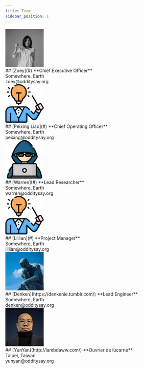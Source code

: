 ```yaml
---
title: Team
sidebar_position: 1
---
```


<div class="container">

<div class="row profile">
<div class="col col--3 text--right">
<img src="/img/profile/zoey.png" width="120px" />
</div>
<div class="col col--9">
## [Zoey](#)
**Chief Executive Officer** <br/>
Somewhere, Earth <br/>
zoey@odditysay.org
</div>
</div>

<div class="row profile">
<div class="col col--3 text--right">
<img src="/img/profile/default.png" width="120px" />
</div>
<div class="col col--9">
## [Peixing Liao](#)
**Chief Operating Officer** <br/>
Somewhere, Earth <br/>
peixing@odditysay.org
</div>
</div>

<div class="row profile">
<div class="col col--3 text--right">
<img src="/img/profile/hacker.png" width="120px" />
</div>
<div class="col col--9">
## [Warren](#)
**Lead Researcher** <br/>
Somewhere, Earth <br/>
warren@odditysay.org
</div>
</div>

<div class="row profile">
<div class="col col--3 text--right">
<img src="/img/profile/default.png" width="120px" />
</div>
<div class="col col--9">
## [Lillian](#)
**Project Manager** <br/>
Somewhere, Earth <br/>
lillian@odditysay.org
</div>
</div>

<div class="row profile">
<div class="col col--3 text--right">
<img src="/img/profile/dk.jpg" width="120px" />
</div>
<div class="col col--9">
## [Denken](https://denkenie.tumblr.com/)
**Lead Engineer** <br/>
Somewhere, Earth <br/>
denken@odditysay.org
</div>
</div>

<div class="row profile">
<div class="col col--3 text--right">
<img src="/img/profile/yy.jpg" width="120px" />
</div>
<div class="col col--9">
## [YunYan](http://lambdaww.com/)
**Ouvrier de lucarne** <br/>
Taipei, Taiwan <br/>
yunyan@odditysay.org
</div>
</div>

</div>
